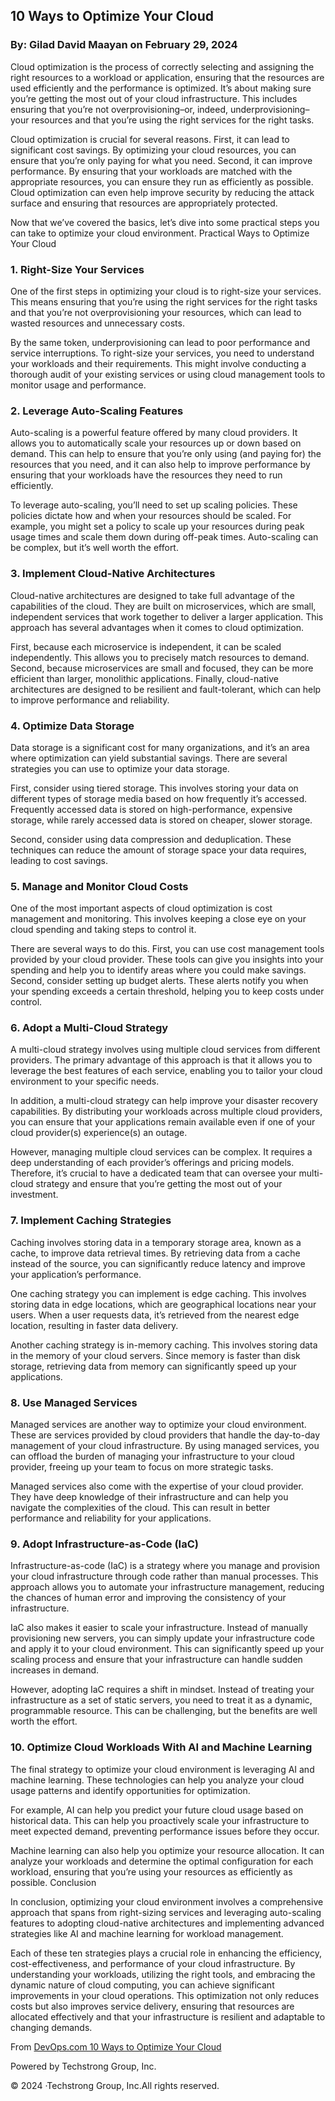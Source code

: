 

## 10 Ways to Optimize Your Cloud

### By: Gilad David Maayan on February 29, 2024

Cloud optimization is the process of correctly selecting and assigning the right resources to a workload or application, ensuring that the resources are used efficiently and the performance is optimized. It’s about making sure you’re getting the most out of your cloud infrastructure. This includes ensuring that you’re not overprovisioning–or, indeed, underprovisioning–your resources and that you’re using the right services for the right tasks.

Cloud optimization is crucial for several reasons. First, it can lead to significant cost savings. By optimizing your cloud resources, you can ensure that you’re only paying for what you need. Second, it can improve performance. By ensuring that your workloads are matched with the appropriate resources, you can ensure they run as efficiently as possible. Cloud optimization can even help improve security by reducing the attack surface and ensuring that resources are appropriately protected.

Now that we’ve covered the basics, let’s dive into some practical steps you can take to optimize your cloud environment.
Practical Ways to Optimize Your Cloud

### 1. Right-Size Your Services

One of the first steps in optimizing your cloud is to right-size your services. This means ensuring that you’re using the right services for the right tasks and that you’re not overprovisioning your resources, which can lead to wasted resources and unnecessary costs.

By the same token, underprovisioning can lead to poor performance and service interruptions. To right-size your services, you need to understand your workloads and their requirements. This might involve conducting a thorough audit of your existing services or using cloud management tools to monitor usage and performance.

### 2. Leverage Auto-Scaling Features

Auto-scaling is a powerful feature offered by many cloud providers. It allows you to automatically scale your resources up or down based on demand. This can help to ensure that you’re only using (and paying for) the resources that you need, and it can also help to improve performance by ensuring that your workloads have the resources they need to run efficiently.

To leverage auto-scaling, you’ll need to set up scaling policies. These policies dictate how and when your resources should be scaled. For example, you might set a policy to scale up your resources during peak usage times and scale them down during off-peak times. Auto-scaling can be complex, but it’s well worth the effort.

### 3. Implement Cloud-Native Architectures

Cloud-native architectures are designed to take full advantage of the capabilities of the cloud. They are built on microservices, which are small, independent services that work together to deliver a larger application. This approach has several advantages when it comes to cloud optimization.

First, because each microservice is independent, it can be scaled independently. This allows you to precisely match resources to demand. Second, because microservices are small and focused, they can be more efficient than larger, monolithic applications. Finally, cloud-native architectures are designed to be resilient and fault-tolerant, which can help to improve performance and reliability.

### 4. Optimize Data Storage

Data storage is a significant cost for many organizations, and it’s an area where optimization can yield substantial savings. There are several strategies you can use to optimize your data storage.

First, consider using tiered storage. This involves storing your data on different types of storage media based on how frequently it’s accessed. Frequently accessed data is stored on high-performance, expensive storage, while rarely accessed data is stored on cheaper, slower storage.

Second, consider using data compression and deduplication. These techniques can reduce the amount of storage space your data requires, leading to cost savings.

### 5. Manage and Monitor Cloud Costs

One of the most important aspects of cloud optimization is cost management and monitoring. This involves keeping a close eye on your cloud spending and taking steps to control it.

There are several ways to do this. First, you can use cost management tools provided by your cloud provider. These tools can give you insights into your spending and help you to identify areas where you could make savings. Second, consider setting up budget alerts. These alerts notify you when your spending exceeds a certain threshold, helping you to keep costs under control.

### 6. Adopt a Multi-Cloud Strategy

A multi-cloud strategy involves using multiple cloud services from different providers. The primary advantage of this approach is that it allows you to leverage the best features of each service, enabling you to tailor your cloud environment to your specific needs.

In addition, a multi-cloud strategy can help improve your disaster recovery capabilities. By distributing your workloads across multiple cloud providers, you can ensure that your applications remain available even if one of your cloud provider(s) experience(s) an outage.

However, managing multiple cloud services can be complex. It requires a deep understanding of each provider’s offerings and pricing models. Therefore, it’s crucial to have a dedicated team that can oversee your multi-cloud strategy and ensure that you’re getting the most out of your investment.

### 7. Implement Caching Strategies

Caching involves storing data in a temporary storage area, known as a cache, to improve data retrieval times. By retrieving data from a cache instead of the source, you can significantly reduce latency and improve your application’s performance.

One caching strategy you can implement is edge caching. This involves storing data in edge locations, which are geographical locations near your users. When a user requests data, it’s retrieved from the nearest edge location, resulting in faster data delivery.

Another caching strategy is in-memory caching. This involves storing data in the memory of your cloud servers. Since memory is faster than disk storage, retrieving data from memory can significantly speed up your applications.

### 8. Use Managed Services

Managed services are another way to optimize your cloud environment. These are services provided by cloud providers that handle the day-to-day management of your cloud infrastructure. By using managed services, you can offload the burden of managing your infrastructure to your cloud provider, freeing up your team to focus on more strategic tasks.

Managed services also come with the expertise of your cloud provider. They have deep knowledge of their infrastructure and can help you navigate the complexities of the cloud. This can result in better performance and reliability for your applications.

### 9. Adopt Infrastructure-as-Code (IaC)

Infrastructure-as-code (IaC) is a strategy where you manage and provision your cloud infrastructure through code rather than manual processes. This approach allows you to automate your infrastructure management, reducing the chances of human error and improving the consistency of your infrastructure.

IaC also makes it easier to scale your infrastructure. Instead of manually provisioning new servers, you can simply update your infrastructure code and apply it to your cloud environment. This can significantly speed up your scaling process and ensure that your infrastructure can handle sudden increases in demand.

However, adopting IaC requires a shift in mindset. Instead of treating your infrastructure as a set of static servers, you need to treat it as a dynamic, programmable resource. This can be challenging, but the benefits are well worth the effort.

### 10. Optimize Cloud Workloads With AI and Machine Learning

The final strategy to optimize your cloud environment is leveraging AI and machine learning. These technologies can help you analyze your cloud usage patterns and identify opportunities for optimization.

For example, AI can help you predict your future cloud usage based on historical data. This can help you proactively scale your infrastructure to meet expected demand, preventing performance issues before they occur.

Machine learning can also help you optimize your resource allocation. It can analyze your workloads and determine the optimal configuration for each workload, ensuring that you’re using your resources as efficiently as possible.
Conclusion

In conclusion, optimizing your cloud environment involves a comprehensive approach that spans from right-sizing services and leveraging auto-scaling features to adopting cloud-native architectures and implementing advanced strategies like AI and machine learning for workload management. 

Each of these ten strategies plays a crucial role in enhancing the efficiency, cost-effectiveness, and performance of your cloud infrastructure. By understanding your workloads, utilizing the right tools, and embracing the dynamic nature of cloud computing, you can achieve significant improvements in your cloud operations. This optimization not only reduces costs but also improves service delivery, ensuring that resources are allocated effectively and that your infrastructure is resilient and adaptable to changing demands.

From [DevOps.com 10 Ways to Optimize Your Cloud](https://devops.com/10-ways-to-optimize-your-cloud/)

Powered by Techstrong Group, Inc.

© 2024 ·Techstrong Group, Inc.All rights reserved.

